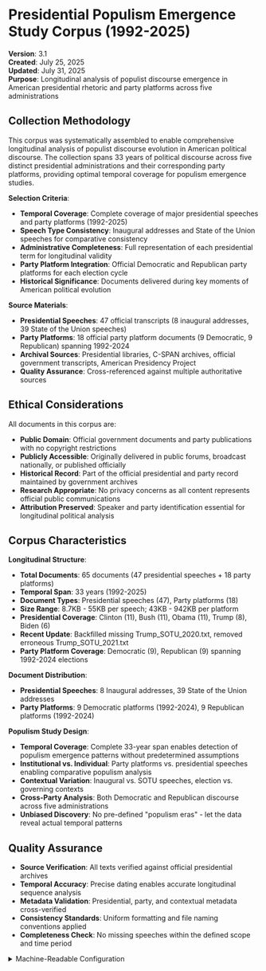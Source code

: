# Presidential Populism Emergence Study Corpus (1992-2025)

**Version**: 3.1  
**Created**: July 25, 2025  
**Updated**: July 31, 2025  
**Purpose**: Longitudinal analysis of populist discourse emergence in American presidential rhetoric and party platforms across five administrations

## Collection Methodology

This corpus was systematically assembled to enable comprehensive longitudinal analysis of populist discourse evolution in American political discourse. The collection spans 33 years of political discourse across five distinct presidential administrations and their corresponding party platforms, providing optimal temporal coverage for populism emergence studies.

**Selection Criteria**:
- **Temporal Coverage**: Complete coverage of major presidential speeches and party platforms (1992-2025)
- **Speech Type Consistency**: Inaugural addresses and State of the Union speeches for comparative consistency
- **Administrative Completeness**: Full representation of each presidential term for longitudinal validity
- **Party Platform Integration**: Official Democratic and Republican party platforms for each election cycle
- **Historical Significance**: Documents delivered during key moments of American political evolution

**Source Materials**:
- **Presidential Speeches**: 47 official transcripts (8 inaugural addresses, 39 State of the Union speeches)
- **Party Platforms**: 18 official party platform documents (9 Democratic, 9 Republican) spanning 1992-2024
- **Archival Sources**: Presidential libraries, C-SPAN archives, official government transcripts, American Presidency Project
- **Quality Assurance**: Cross-referenced against multiple authoritative sources

## Ethical Considerations

All documents in this corpus are:
- **Public Domain**: Official government documents and party publications with no copyright restrictions
- **Publicly Accessible**: Originally delivered in public forums, broadcast nationally, or published officially
- **Historical Record**: Part of the official presidential and party record maintained by government archives
- **Research Appropriate**: No privacy concerns as all content represents official public communications
- **Attribution Preserved**: Speaker and party identification essential for longitudinal political analysis

## Corpus Characteristics

**Longitudinal Structure**:
- **Total Documents**: 65 documents (47 presidential speeches + 18 party platforms)
- **Temporal Span**: 33 years (1992-2025)
- **Document Types**: Presidential speeches (47), Party platforms (18)
- **Size Range**: 8.7KB - 55KB per speech; 43KB - 942KB per platform
- **Presidential Coverage**: Clinton (11), Bush (11), Obama (11), Trump (8), Biden (6)
- **Recent Update**: Backfilled missing Trump_SOTU_2020.txt, removed erroneous Trump_SOTU_2021.txt
- **Party Platform Coverage**: Democratic (9), Republican (9) spanning 1992-2024 elections

**Document Distribution**:
- **Presidential Speeches**: 8 Inaugural addresses, 39 State of the Union addresses
- **Party Platforms**: 9 Democratic platforms (1992-2024), 9 Republican platforms (1992-2024)

**Populism Study Design**:
- **Temporal Coverage**: Complete 33-year span enables detection of populism emergence patterns without predetermined assumptions
- **Institutional vs. Individual**: Party platforms vs. presidential speeches enabling comparative populism analysis
- **Contextual Variation**: Inaugural vs. SOTU speeches, election vs. governing contexts
- **Cross-Party Analysis**: Both Democratic and Republican discourse across five administrations
- **Unbiased Discovery**: No pre-defined "populism eras" - let the data reveal actual temporal patterns

## Quality Assurance

- **Source Verification**: All texts verified against official presidential archives
- **Temporal Accuracy**: Precise dating enables accurate longitudinal sequence analysis
- **Metadata Validation**: Presidential, party, and contextual metadata cross-verified
- **Consistency Standards**: Uniform formatting and file naming conventions applied
- **Completeness Check**: No missing speeches within the defined scope and time period

<details><summary>Machine-Readable Configuration</summary>

```json
{
  "file_manifest": [
    {
      "name": "party_platforms/Democratic_Platform_1992.txt",
      "document_type": "party_platform",
      "party": "Democrat",
      "year": 1992,
      "election_year": 1992,
      "temporal_sequence": 1
    },
    {
      "name": "party_platforms/Republican_Platform_1992.txt",
      "document_type": "party_platform",
      "party": "Republican",
      "year": 1992,
      "election_year": 1992,
      "temporal_sequence": 2
    },
    {
      "name": "Clinton_Inaugural_1993.txt",
      "president": "Bill Clinton",
      "party": "Democrat",
      "year": 1993,
      "document_type": "inaugural",
      "temporal_sequence": 3
    },
    {
      "name": "Clinton_SOTU_1993.txt",
      "president": "Bill Clinton",
      "party": "Democrat",
      "year": 1993,
      "document_type": "sotu",
      "temporal_sequence": 4
    },
    {
      "name": "Clinton_SOTU_1994.txt",
      "president": "Bill Clinton",
      "party": "Democrat",
      "year": 1994,
      "document_type": "sotu",
      "temporal_sequence": 5
    },
    {
      "name": "Clinton_SOTU_1995.txt",
      "president": "Bill Clinton",
      "party": "Democrat",
      "year": 1995,
      "document_type": "sotu",
      "temporal_sequence": 6
    },
    {
      "name": "Clinton_SOTU_1996.txt",
      "president": "Bill Clinton",
      "party": "Democrat",
      "year": 1996,
      "document_type": "sotu",
      "temporal_sequence": 7
    },
    {
      "name": "party_platforms/Democratic_Platform_1996.txt",
      "document_type": "party_platform",
      "party": "Democrat",
      "year": 1996,
      "election_year": 1996,
      "temporal_sequence": 8
    },
    {
      "name": "party_platforms/Republican_Platform_1996.txt",
      "document_type": "party_platform",
      "party": "Republican",
      "year": 1996,
      "election_year": 1996,
      "temporal_sequence": 9
    },
    {
      "name": "Clinton_Inaugural_1997.txt",
      "president": "Bill Clinton",
      "party": "Democrat",
      "year": 1997,
      "document_type": "inaugural",
      "temporal_sequence": 10
    },
    {
      "name": "Clinton_SOTU_1997.txt",
      "president": "Bill Clinton",
      "party": "Democrat",
      "year": 1997,
      "document_type": "sotu",
      "temporal_sequence": 11
    },
    {
      "name": "Clinton_SOTU_1998.txt",
      "president": "Bill Clinton",
      "party": "Democrat",
      "year": 1998,
      "document_type": "sotu",
      "temporal_sequence": 12
    },
    {
      "name": "Clinton_SOTU_1999.txt",
      "president": "Bill Clinton",
      "party": "Democrat",
      "year": 1999,
      "document_type": "sotu",
      "temporal_sequence": 13
    },
    {
      "name": "Clinton_SOTU_2000.txt",
      "president": "Bill Clinton",
      "party": "Democrat",
      "year": 2000,
      "document_type": "sotu",
      "temporal_sequence": 14
    },
    {
      "name": "party_platforms/Democratic_Platform_2000.txt",
      "document_type": "party_platform",
      "party": "Democrat",
      "year": 2000,
      "election_year": 2000,
      "temporal_sequence": 15
    },
    {
      "name": "party_platforms/Republican_Platform_2000.txt",
      "document_type": "party_platform",
      "party": "Republican",
      "year": 2000,
      "election_year": 2000,
      "temporal_sequence": 16
    },
    {
      "name": "Clinton_SOTU_2001.txt",
      "president": "Bill Clinton",
      "party": "Democrat",
      "year": 2001,
      "document_type": "sotu",
      "temporal_sequence": 17
    },
    {
      "name": "Bush_Inaugural_2001.txt",
      "president": "George W. Bush",
      "party": "Republican",
      "year": 2001,
      "document_type": "inaugural",
      "temporal_sequence": 18
    },
    {
      "name": "Bush_SOTU_2001.txt",
      "president": "George W. Bush",
      "party": "Republican",
      "year": 2001,
      "document_type": "sotu",
      "temporal_sequence": 19
    },
    {
      "name": "Bush_SOTU_2002.txt",
      "president": "George W. Bush",
      "party": "Republican",
      "year": 2002,
      "document_type": "sotu",
      "temporal_sequence": 20
    },
    {
      "name": "Bush_SOTU_2003.txt",
      "president": "George W. Bush",
      "party": "Republican",
      "year": 2003,
      "document_type": "sotu",
      "temporal_sequence": 21
    },
    {
      "name": "Bush_SOTU_2004.txt",
      "president": "George W. Bush",
      "party": "Republican",
      "year": 2004,
      "document_type": "sotu",
      "temporal_sequence": 22
    },
    {
      "name": "party_platforms/Democratic_Platform_2004.pdf",
      "document_type": "party_platform",
      "party": "Democrat",
      "year": 2004,
      "election_year": 2004,
      "temporal_sequence": 23
    },
    {
      "name": "party_platforms/Republican_Platform_2004.pdf",
      "document_type": "party_platform",
      "party": "Republican",
      "year": 2004,
      "election_year": 2004,
      "temporal_sequence": 24
    },
    {
      "name": "Bush_Inaugural_2005.txt",
      "president": "George W. Bush",
      "party": "Republican",
      "year": 2005,
      "document_type": "inaugural",
      "temporal_sequence": 25
    },
    {
      "name": "Bush_SOTU_2005.txt",
      "president": "George W. Bush",
      "party": "Republican",
      "year": 2005,
      "document_type": "sotu",
      "temporal_sequence": 26
    },
    {
      "name": "Bush_SOTU_2006.txt",
      "president": "George W. Bush",
      "party": "Republican",
      "year": 2006,
      "document_type": "sotu",
      "temporal_sequence": 27
    },
    {
      "name": "Bush_SOTU_2007.txt",
      "president": "George W. Bush",
      "party": "Republican",
      "year": 2007,
      "document_type": "sotu",
      "temporal_sequence": 28
    },
    {
      "name": "Bush_SOTU_2008.txt",
      "president": "George W. Bush",
      "party": "Republican",
      "year": 2008,
      "document_type": "sotu",
      "temporal_sequence": 29
    },
    {
      "name": "party_platforms/Democratic_Platform_2008.pdf",
      "document_type": "party_platform",
      "party": "Democrat",
      "year": 2008,
      "election_year": 2008,
      "temporal_sequence": 30
    },
    {
      "name": "party_platforms/Republican_Platform_2008.pdf",
      "document_type": "party_platform",
      "party": "Republican",
      "year": 2008,
      "election_year": 2008,
      "temporal_sequence": 31
    },
    {
      "name": "Bush_SOTU_2009.txt",
      "president": "George W. Bush",
      "party": "Republican",
      "year": 2009,
      "document_type": "sotu",
      "temporal_sequence": 32
    },
    {
      "name": "Obama_Inaugural_2009.txt",
      "president": "Barack Obama",
      "party": "Democrat",
      "year": 2009,
      "document_type": "inaugural",
      "temporal_sequence": 33
    },
    {
      "name": "Obama_SOTU_2009.txt",
      "president": "Barack Obama",
      "party": "Democrat",
      "year": 2009,
      "document_type": "sotu",
      "temporal_sequence": 34
    },
    {
      "name": "Obama_SOTU_2010.txt",
      "president": "Barack Obama",
      "party": "Democrat",
      "year": 2010,
      "document_type": "sotu",
      "temporal_sequence": 35
    },
    {
      "name": "Obama_SOTU_2011.txt",
      "president": "Barack Obama",
      "party": "Democrat",
      "year": 2011,
      "document_type": "sotu",
      "temporal_sequence": 36
    },
    {
      "name": "Obama_SOTU_2012.txt",
      "president": "Barack Obama",
      "party": "Democrat",
      "year": 2012,
      "document_type": "sotu",
      "temporal_sequence": 37
    },
    {
      "name": "party_platforms/Democratic_Platform_2012.pdf",
      "document_type": "party_platform",
      "party": "Democrat",
      "year": 2012,
      "election_year": 2012,
      "temporal_sequence": 38
    },
    {
      "name": "party_platforms/Republican_Platform_2012.pdf",
      "document_type": "party_platform",
      "party": "Republican",
      "year": 2012,
      "election_year": 2012,
      "temporal_sequence": 39
    },
    {
      "name": "Obama_Inaugural_2013.txt",
      "president": "Barack Obama",
      "party": "Democrat",
      "year": 2013,
      "document_type": "inaugural",
      "temporal_sequence": 40
    },
    {
      "name": "Obama_SOTU_2013.txt",
      "president": "Barack Obama",
      "party": "Democrat",
      "year": 2013,
      "document_type": "sotu",
      "temporal_sequence": 41
    },
    {
      "name": "Obama_SOTU_2014.txt",
      "president": "Barack Obama",
      "party": "Democrat",
      "year": 2014,
      "document_type": "sotu",
      "temporal_sequence": 42
    },
    {
      "name": "Obama_SOTU_2015.txt",
      "president": "Barack Obama",
      "party": "Democrat",
      "year": 2015,
      "document_type": "sotu",
      "temporal_sequence": 43
    },
    {
      "name": "Obama_SOTU_2016.txt",
      "president": "Barack Obama",
      "party": "Democrat",
      "year": 2016,
      "document_type": "sotu",
      "temporal_sequence": 44
    },
    {
      "name": "party_platforms/Democratic_Platform_2016.pdf",
      "document_type": "party_platform",
      "party": "Democrat",
      "year": 2016,
      "election_year": 2016,
      "temporal_sequence": 45
    },
    {
      "name": "party_platforms/Republican_Platform_2016.pdf",
      "document_type": "party_platform",
      "party": "Republican",
      "year": 2016,
      "election_year": 2016,
      "temporal_sequence": 46
    },
    {
      "name": "Obama_SOTU_2017.txt",
      "president": "Barack Obama",
      "party": "Democrat",
      "year": 2017,
      "document_type": "sotu",
      "temporal_sequence": 47
    },
    {
      "name": "Trump_Inaugural_2017.txt",
      "president": "Donald Trump",
      "party": "Republican",
      "year": 2017,
      "document_type": "inaugural",
      "temporal_sequence": 48
    },
    {
      "name": "Trump_SOTU_2017.txt",
      "president": "Donald Trump",
      "party": "Republican",
      "year": 2017,
      "document_type": "sotu",
      "temporal_sequence": 49
    },
    {
      "name": "Trump_SOTU_2018.txt",
      "president": "Donald Trump",
      "party": "Republican",
      "year": 2018,
      "document_type": "sotu",
      "temporal_sequence": 50
    },
    {
      "name": "Trump_SOTU_2019.txt",
      "president": "Donald Trump",
      "party": "Republican",
      "year": 2019,
      "document_type": "sotu",
      "temporal_sequence": 51
    },
    {
      "name": "Trump_SOTU_2020.txt",
      "president": "Donald Trump",
      "party": "Republican",
      "year": 2020,
      "document_type": "sotu",
      "temporal_sequence": 52
    },
    {
      "name": "party_platforms/Democratic_Platform_2020.pdf",
      "document_type": "party_platform",
      "party": "Democrat",
      "year": 2020,
      "election_year": 2020,
      "temporal_sequence": 53
    },
    {
      "name": "party_platforms/Resolution_Regarding_the_Republican_Party_Platform_2020.txt",
      "document_type": "party_platform",
      "party": "Republican",
      "year": 2020,
      "election_year": 2020,
      "temporal_sequence": 54
    },

    {
      "name": "Biden_Inaugural_2021.txt",
      "president": "Joe Biden",
      "party": "Democrat",
      "year": 2021,
      "document_type": "inaugural",
      "temporal_sequence": 55
    },
    {
      "name": "Biden_SOTU_2021.txt",
      "president": "Joe Biden",
      "party": "Democrat",
      "year": 2021,
      "document_type": "sotu",
      "temporal_sequence": 56
    },
    {
      "name": "Biden_SOTU_2022.txt",
      "president": "Joe Biden",
      "party": "Democrat",
      "year": 2022,
      "document_type": "sotu",
      "temporal_sequence": 57
    },
    {
      "name": "Biden_SOTU_2023.txt",
      "president": "Joe Biden",
      "party": "Democrat",
      "year": 2023,
      "document_type": "sotu",
      "temporal_sequence": 58
    },
    {
      "name": "Biden_SOTU_2024.txt",
      "president": "Joe Biden",
      "party": "Democrat",
      "year": 2024,
      "document_type": "sotu",
      "temporal_sequence": 59
    },
    {
      "name": "party_platforms/Democratic_Platform_2024.pdf",
      "document_type": "party_platform",
      "party": "Democrat",
      "year": 2024,
      "election_year": 2024,
      "temporal_sequence": 60
    },
    {
      "name": "party_platforms/Republican_Platform_2024.pdf",
      "document_type": "party_platform",
      "party": "Republican",
      "year": 2024,
      "election_year": 2024,
      "temporal_sequence": 61
    },
    {
      "name": "Trump_Inaugural_2025.txt",
      "president": "Donald Trump",
      "party": "Republican",
      "year": 2025,
      "document_type": "inaugural",
      "temporal_sequence": 62
    },
    {
      "name": "Trump_AJSC_2025.txt",
      "president": "Donald Trump",
      "party": "Republican",
      "year": 2025,
      "document_type": "ajsc",
      "temporal_sequence": 63
    }
  ]
}
```